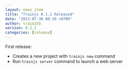 ```yaml
---
layout: news_item
title: "Trainjs 0.1.1 Released"
date: "2013-07-30 00:39 +0700"
author: train255
version: 0.1.1
categories: [release]
---
```


First release:

- Creates a new project with `trainjs new` command
- Run `trainjs server` command to launch a web server
